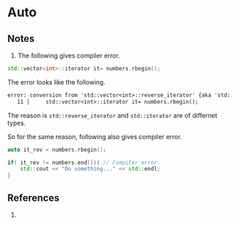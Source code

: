 # Auto

## Notes
1. The following gives compiler error.

```cpp
std::vector<int>::iterator it= numbers.rbegin();
```

The error looks like the following.

```txt
error: conversion from 'std::vector<int>::reverse_iterator' {aka 'std::reverse_iterator<__gnu_cxx::__normal_iterator<int*, std::vector<int> > >'} to non-scalar type 'std::vector<int>::iterator' requested
   11 |     std::vector<int>::iterator it= numbers.rbegin();
```

The reason is `std::reverse_iterator` and `std::iterator` are of differnet types. 

So for the same reason, following also gives compiler error.

```cpp
auto it_rev = numbers.rbegin();

if( it_rev != numbers.end()){ // Compiler error.
    std::cout << "Do something..." << std::endl;
}
```

## References

1. 

